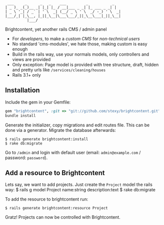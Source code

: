      ___     _      _   _    ___         _           _
    | _ )_ _(_)__ _| |_| |_ / __|___ _ _| |_ ___ _ _| |
    | _ \ '_| / _` | ' \  _| (__/ _ \ ' \  _/ -_) ' \  _|
    |___/_| |_\__, |_||_\__|\___\___/_||_\__\___|_||_\__|
              |___/


Brightcontent, yet another rails CMS / admin panel

* For *developers*, to make a *custom CMS* for *non-technical users*
* No standard 'cms-modules', we hate those, making custom is easy enough
* Build in the rails way, use your normals models, only controllers and views are provided
* Only exception: Page model is provided with tree structure, draft, hidden and pretty urls like `/services/cleaning/houses`
* Rails 3.1+ only

Installation
------------

Include the gem in your Gemfile:

```ruby
gem "brightcontent", :git => "git://github.com/stexy/brightcontent.git"
bundle install
```

Generate the initializer, copy migrations and edit routes file. This can be done via a generator. Migrate the database afterwards:

    $ rails generate brightcontent:install
    $ rake db:migrate

Go to `/admin` and login with default user (email: `admin@example.com` / password: `password`).

Add a resource to Brightcontent
-------------------------------

Lets say, we want to add projects. Just create the `Project` model the rails way:
    $ rails g model Project name:string description:text
    $ rake db:migrate

To add the resource to brightcontent run:

    $ rails generate brightcontent:resource Project

Gratz! Projects can now be controlled with Brightcontent.
